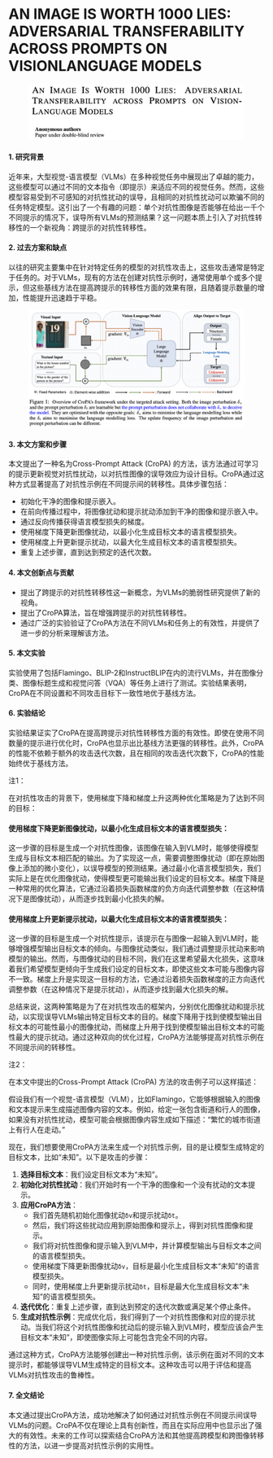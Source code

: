 # AN IMAGE IS WORTH 1000 LIES: ADVERSARIAL TRANSFERABILITY ACROSS PROMPTS ON VISIONLANGUAGE MODELS

<figure><img src="../.gitbook/assets/image (2) (1) (1) (1) (1) (1) (1) (1) (1) (1) (1) (1) (1) (1) (1) (1) (1) (1) (1) (1) (1) (1) (1) (1) (1) (1) (1) (1) (1) (1) (1) (1) (1) (1) (1) (1) (1) (1) (1) (1) (1) (1) (1) (1) (1) (1) (1) (1) (1) (1) (1) (1) (1).png" alt=""><figcaption></figcaption></figure>

####

#### 1. 研究背景

近年来，大型视觉-语言模型（VLMs）在多种视觉任务中展现出了卓越的能力，这些模型可以通过不同的文本指令（即提示）来适应不同的视觉任务。然而，这些模型容易受到不可感知的对抗性扰动的误导，且相同的对抗性扰动可以欺骗不同的任务特定模型。这引出了一个有趣的问题：单个对抗性图像是否能够在给出一千个不同提示的情况下，误导所有VLMs的预测结果？这一问题本质上引入了对抗性转移性的一个新视角：跨提示的对抗性转移性。

#### 2. 过去方案和缺点

以往的研究主要集中在针对特定任务的模型的对抗性攻击上，这些攻击通常是特定于任务的。对于VLMs，现有的方法在创建对抗性示例时，通常使用单个或多个提示，但这些基线方法在提高跨提示的转移性方面的效果有限，且随着提示数量的增加，性能提升迅速趋于平稳。

<figure><img src="../.gitbook/assets/image (1) (1) (1) (1) (1) (1) (1) (1) (1) (1) (1) (1) (1) (1) (1) (1) (1) (1) (1) (1) (1) (1) (1) (1) (1) (1) (1) (1) (1) (1) (1) (1) (1) (1) (1) (1) (1) (1) (1) (1) (1) (1) (1) (1) (1) (1) (1) (1) (1) (1) (1) (1) (1) (1) (1).png" alt=""><figcaption></figcaption></figure>

#### 3. 本文方案和步骤

本文提出了一种名为Cross-Prompt Attack (CroPA) 的方法，该方法通过可学习的提示更新视觉对抗性扰动，以对抗性图像的误导效应为设计目标。CroPA通过这种方式显著提高了对抗性示例在不同提示间的转移性。具体步骤包括：

* 初始化干净的图像和提示嵌入。
* 在前向传播过程中，将图像扰动和提示扰动添加到干净的图像和提示嵌入中。
* 通过反向传播获得语言模型损失的梯度。
* 使用梯度下降更新图像扰动，以最小化生成目标文本的语言模型损失。
* 使用梯度上升更新提示扰动，以最大化生成目标文本的语言模型损失。
* 重复上述步骤，直到达到预定的迭代次数。

#### 4. 本文创新点与贡献

* 提出了跨提示的对抗性转移性这一新概念，为VLMs的脆弱性研究提供了新的视角。
* 提出了CroPA算法，旨在增强跨提示的对抗性转移性。
* 通过广泛的实验验证了CroPA方法在不同VLMs和任务上的有效性，并提供了进一步的分析来理解该方法。

#### 5. 本文实验

实验使用了包括Flamingo、BLIP-2和InstructBLIP在内的流行VLMs，并在图像分类、图像标题生成和视觉问答（VQA）等任务上进行了测试。实验结果表明，CroPA在不同设置和不同攻击目标下一致性地优于基线方法。

#### 6. 实验结论

实验结果证实了CroPA在提高跨提示对抗性转移性方面的有效性。即使在使用不同数量的提示进行优化时，CroPA也显示出比基线方法更强的转移性。此外，CroPA的性能不依赖于额外的攻击迭代次数，且在相同的攻击迭代次数下，CroPA的性能始终优于基线方法。



注1：

在对抗性攻击的背景下，使用梯度下降和梯度上升这两种优化策略是为了达到不同的目标：

#### 使用梯度下降更新图像扰动，以最小化生成目标文本的语言模型损失：

这一步骤的目标是生成一个对抗性图像，该图像在输入到VLM时，能够使得模型生成与目标文本相匹配的输出。为了实现这一点，需要调整图像扰动（即在原始图像上添加的微小变化），以误导模型的预测结果。通过最小化语言模型损失，我们实际上是在优化图像扰动，使得模型更可能输出我们设定的目标文本。梯度下降是一种常用的优化算法，它通过沿着损失函数梯度的负方向迭代调整参数（在这种情况下是图像扰动），从而逐步找到最小化损失的解。

#### 使用梯度上升更新提示扰动，以最大化生成目标文本的语言模型损失：

这一步骤的目标是生成一个对抗性提示，该提示在与图像一起输入到VLM时，能够增强模型输出目标文本的倾向。与图像扰动类似，我们通过调整提示扰动来影响模型的输出。然而，与图像扰动的目标不同，我们在这里希望最大化损失，这意味着我们希望模型更倾向于生成我们设定的目标文本，即使这些文本可能与图像内容不一致。梯度上升是实现这一目标的方法，它通过沿着损失函数梯度的正方向迭代调整参数（在这种情况下是提示扰动），从而逐步找到最大化损失的解。

总结来说，这两种策略是为了在对抗性攻击的框架内，分别优化图像扰动和提示扰动，以实现误导VLMs输出特定目标文本的目的。梯度下降用于找到使模型输出目标文本的可能性最小的图像扰动，而梯度上升用于找到使模型输出目标文本的可能性最大的提示扰动。通过这种双向的优化过程，CroPA方法能够提高对抗性示例在不同提示间的转移性。



注2：

在本文中提出的Cross-Prompt Attack (CroPA) 方法的攻击例子可以这样描述：

假设我们有一个视觉-语言模型（VLM），比如Flamingo，它能够根据输入的图像和文本提示来生成描述图像内容的文本。例如，给定一张包含街道和行人的图像，如果没有对抗性扰动，模型可能会根据图像内容生成如下描述：“繁忙的城市街道上有行人在走动。”

现在，我们想要使用CroPA方法来生成一个对抗性示例，目的是让模型生成特定的目标文本，比如“未知”。以下是攻击的步骤：

1. **选择目标文本**：我们设定目标文本为“未知”。
2. **初始化对抗性扰动**：我们开始时有一个干净的图像和一个没有扰动的文本提示。
3. **应用CroPA方法**：
   * 我们首先随机初始化图像扰动`δv`和提示扰动`δt`。
   * 然后，我们将这些扰动应用到原始图像和提示上，得到对抗性图像和提示。
   * 我们将对抗性图像和提示输入到VLM中，并计算模型输出与目标文本之间的语言模型损失。
   * 使用梯度下降更新图像扰动`δv`，目标是最小化生成目标文本“未知”的语言模型损失。
   * 同时，使用梯度上升更新提示扰动`δt`，目标是最大化生成目标文本“未知”的语言模型损失。
4. **迭代优化**：重复上述步骤，直到达到预定的迭代次数或满足某个停止条件。
5. **生成对抗性示例**：完成优化后，我们得到了一个对抗性图像和对应的提示扰动。当我们将这个对抗性图像和扰动后的提示输入到VLM时，模型应该会产生目标文本“未知”，即使图像实际上可能包含完全不同的内容。

通过这种方式，CroPA方法能够创建出一种对抗性示例，该示例在面对不同的文本提示时，都能够误导VLM生成特定的目标文本。这种攻击可以用于评估和提高VLMs对抗性攻击的鲁棒性。





#### 7. 全文结论

本文通过提出CroPA方法，成功地解决了如何通过对抗性示例在不同提示间误导VLMs的问题。CroPA不仅在理论上具有创新性，而且在实际应用中也显示出了强大的有效性。未来的工作可以探索结合CroPA方法和其他提高跨模型和跨图像转移性的方法，以进一步提高对抗性示例的实用性。
